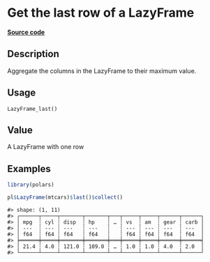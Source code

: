 

# Get the last row of a LazyFrame

[**Source code**](https://github.com/pola-rs/r-polars/tree/5765842071140bd7a822ebb4fd6b0ab652d73f0d/R/after-wrappers.R#L20)

## Description

Aggregate the columns in the LazyFrame to their maximum value.

## Usage

<pre><code class='language-R'>LazyFrame_last()
</code></pre>

## Value

A LazyFrame with one row

## Examples

``` r
library(polars)

pl$LazyFrame(mtcars)$last()$collect()
```

    #> shape: (1, 11)
    #> ┌──────┬─────┬───────┬───────┬───┬─────┬─────┬──────┬──────┐
    #> │ mpg  ┆ cyl ┆ disp  ┆ hp    ┆ … ┆ vs  ┆ am  ┆ gear ┆ carb │
    #> │ ---  ┆ --- ┆ ---   ┆ ---   ┆   ┆ --- ┆ --- ┆ ---  ┆ ---  │
    #> │ f64  ┆ f64 ┆ f64   ┆ f64   ┆   ┆ f64 ┆ f64 ┆ f64  ┆ f64  │
    #> ╞══════╪═════╪═══════╪═══════╪═══╪═════╪═════╪══════╪══════╡
    #> │ 21.4 ┆ 4.0 ┆ 121.0 ┆ 109.0 ┆ … ┆ 1.0 ┆ 1.0 ┆ 4.0  ┆ 2.0  │
    #> └──────┴─────┴───────┴───────┴───┴─────┴─────┴──────┴──────┘
